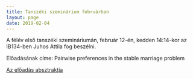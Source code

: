```yaml
---
title: Tanszéki szeminárium februárban
layout: page 
date: 2019-02-04
---
```


A félév első tanszéki szemináriumán, február 12-én, kedden 14:14-kor az IB134-ben Juhos Attila fog beszélni. 

Előadásának címe: Pairwise preferences in the stable marriage problem

[Az előadás absztraktja](juhos_abstract.txt)